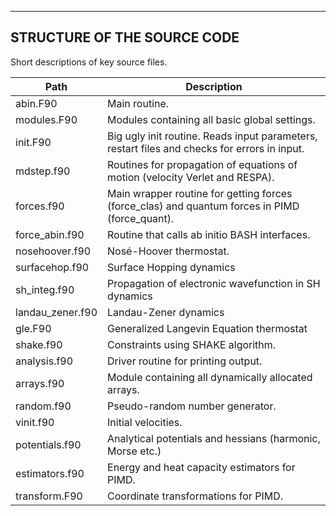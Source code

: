 -------------------------------
STRUCTURE OF THE SOURCE CODE
-------------------------------

Short descriptions of key source files.

| Path     | Description |
|----------|-------------|
| abin.F90        | Main routine. |
| modules.F90     | Modules containing all basic global settings. |
| init.F90        | Big ugly init routine. Reads input parameters, restart files and checks for errors in input. |
| mdstep.f90      | Routines for propagation of equations of motion (velocity Verlet and RESPA). |
| forces.f90      | Main wrapper routine for getting forces (force_clas) and quantum forces in PIMD (force_quant). |
| force_abin.f90  | Routine that calls ab initio BASH interfaces. |
| nosehoover.f90  | Nosé-Hoover thermostat. |
| surfacehop.f90  | Surface Hopping dynamics |
| sh_integ.f90    | Propagation of electronic wavefunction in SH dynamics | 
| landau_zener.f90| Landau-Zener dynamics |
| gle.F90         | Generalized Langevin Equation thermostat |
| shake.f90       | Constraints using SHAKE algorithm. |
| analysis.f90    | Driver routine for printing output. |
| arrays.f90      | Module containing all dynamically allocated arrays.| 
| random.f90      | Pseudo-random number generator. |
| vinit.f90       | Initial velocities. |
| potentials.f90  | Analytical potentials and hessians (harmonic, Morse etc.)
| estimators.f90  | Energy and heat capacity estimators for PIMD. | 
| transform.F90   | Coordinate transformations for PIMD. |
